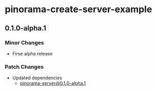# pinorama-create-server-example

## 0.1.0-alpha.1

### Minor Changes

- Firse alpha release

### Patch Changes

- Updated dependencies
  - pinorama-server@0.1.0-alpha.1
